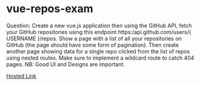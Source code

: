 # vue-repos-exam
 Question:
      Create a new vue.js application then using the GitHub API, fetch
      your GitHub repositories using this endpoint 
      https:/api.github.com/users/{ USERNAME }/repos. 
      Show a page with a list of all your repositories on GitHub (the page should
      have some form of pagination). Then create another page showing data for a
      single repo clicked from the list of repos using nested routes. Make sure to
      implement a wildcard route to catch 404 pages. NB: Good UI and Designs are important.

[Hosted Link](https://vercel.com/medinasheriff/vue-repos-exam)
